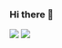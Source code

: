 ### Hi there 👋

<!--
**shreytheshreyas/shreytheshreyas** is a ✨ _special_ ✨ repository because its `README.md` (this file) appears on your GitHub profile.

Here are some ideas to get you started:

- 🔭 I’m currently working on ...
- 🌱 I’m currently learning ...
- 👯 I’m looking to collaborate on ...
- 🤔 I’m looking for help with ...
- 💬 Ask me about ...
- 📫 How to reach me: ...
- 😄 Pronouns: ...
- ⚡ Fun fact: ...
-->
![](http://github-profile-summary-cards.vercel.app/api/cards/stats?username=shreytheshreyas&theme=transparent)
![](http://github-profile-summary-cards.vercel.app/api/cards/repos-per-language?username=shreytheshreyas&theme=transparent)
